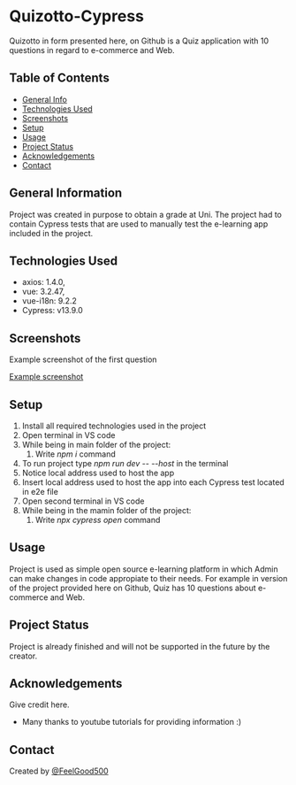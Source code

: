 # Quizotto-Cypress
Quizotto in form presented here, on Github is a Quiz application with 10 questions in regard to e-commerce and Web.

## Table of Contents
* [General Info](#general-information)
* [Technologies Used](#technologies-used)
* [Screenshots](#screenshots)
* [Setup](#setup)
* [Usage](#usage)
* [Project Status](#project-status)
* [Acknowledgements](#acknowledgements)
* [Contact](#contact)


## General Information
Project was created in purpose to obtain a grade at Uni. The project had to contain Cypress tests that are used to manually test the e-learning app included in the project.


## Technologies Used
- axios: 1.4.0,
- vue: 3.2.47,
- vue-i18n: 9.2.2
- Cypress: v13.9.0

## Screenshots
Example screenshot of the first question

[Example screenshot](./front-page.jpg)


## Setup
1. Install all required technologies used in the project
2. Open terminal in VS code
3. While being in main folder of the project:
    1. Write *npm i* command
4. To run project type *npm run dev -- --host* in the terminal
5. Notice local address used to host the app
6. Insert local address used to host the app into each Cypress test located in e2e file
7. Open second terminal in VS code
8. While being in the mamin folder of the project:
    1. Write *npx cypress open* command


## Usage
Project is used as simple open source e-learning platform in which Admin can make changes in code appropiate to their needs. For example in version of the project provided here on Github, Quiz has 10 questions about e-commerce and Web.


## Project Status
Project is already finished and will not be supported in the future by the creator.

## Acknowledgements
Give credit here.
- Many thanks to youtube tutorials for providing information :)

## Contact
Created by [@FeelGood500](https://github.com/FeelGood500) 
